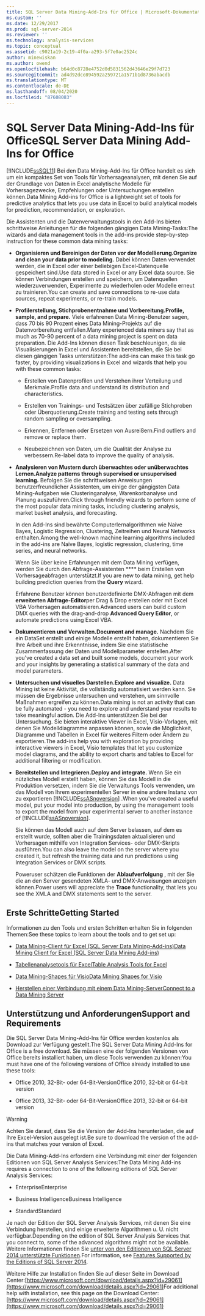 ```yaml
---
title: SQL Server Data Mining-Add-Ins für Office | Microsoft-Dokumentation
ms.custom: ''
ms.date: 12/29/2017
ms.prod: sql-server-2014
ms.reviewer: ''
ms.technology: analysis-services
ms.topic: conceptual
ms.assetid: c9021a19-2c19-4f0a-a293-5f7e0ac2524c
author: minewiskan
ms.author: owend
ms.openlocfilehash: b64d0c8728e4752d0d5831562d43646e29f7d723
ms.sourcegitcommit: ad4d92dce894592a259721a1571b1d8736abacdb
ms.translationtype: MT
ms.contentlocale: de-DE
ms.lasthandoff: 08/04/2020
ms.locfileid: "87608083"
---
```

# <a name="sql-server-data-mining-add-ins-for-office"></a><span data-ttu-id="f76e2-102">SQL Server Data Mining-Add-Ins für Office</span><span class="sxs-lookup"><span data-stu-id="f76e2-102">SQL Server Data Mining Add-Ins for Office</span></span>
  [!INCLUDE[ssSQL11](../../includes/sssql11-md.md)] <span data-ttu-id="f76e2-103">Bei den Data Mining-Add-Ins für Office handelt es sich um ein kompaktes Set von Tools für Vorhersageanalysen, mit denen Sie auf der Grundlage von Daten in Excel analytische Modelle für Vorhersagezwecke, Empfehlungen oder Untersuchungen erstellen können.</span><span class="sxs-lookup"><span data-stu-id="f76e2-103">Data Mining Add-ins for Office is a lightweight set of tools for predictive analytics that lets you use data in Excel to build analytical models for prediction, recommendation, or exploration.</span></span>  
  
 <span data-ttu-id="f76e2-104">Die Assistenten und die Datenverwaltungstools in den Add-Ins bieten schrittweise Anleitungen für die folgenden gängigen Data Mining-Tasks:</span><span class="sxs-lookup"><span data-stu-id="f76e2-104">The wizards and data management tools in the add-ins provide step-by-step instruction for these common data mining tasks:</span></span>  
  
-   <span data-ttu-id="f76e2-105">**Organisieren und Bereinigen der Daten vor der Modellierung.**</span><span class="sxs-lookup"><span data-stu-id="f76e2-105">**Organize and clean your data prior to modeling.**</span></span> <span data-ttu-id="f76e2-106">Dabei können Daten verwendet werden, die in Excel oder einer beliebigen Excel-Datenquelle gespeichert sind.</span><span class="sxs-lookup"><span data-stu-id="f76e2-106">Use data stored in Excel or any Excel data source.</span></span> <span data-ttu-id="f76e2-107">Sie können Verbindungen erstellen und speichern, um Datenquellen wiederzuverwenden, Experimente zu wiederholen oder Modelle erneut zu trainieren.</span><span class="sxs-lookup"><span data-stu-id="f76e2-107">You can create and save connections to re-use data sources, repeat experiments, or re-train models.</span></span>  
  
-   <span data-ttu-id="f76e2-108">**Profilerstellung, Stichprobenentnahme und Vorbereitung.**</span><span class="sxs-lookup"><span data-stu-id="f76e2-108">**Profile, sample, and prepare.**</span></span> <span data-ttu-id="f76e2-109">Viele erfahrenen Data Mining-Benutzer sagen, dass 70 bis 90 Prozent eines Data Mining-Projekts auf die Datenvorbereitung entfallen.</span><span class="sxs-lookup"><span data-stu-id="f76e2-109">Many experienced data miners say that as much as 70-90 percent of a data mining project is spent on data preparation.</span></span> <span data-ttu-id="f76e2-110">Die Add-Ins können diesen Task beschleunigen, da sie Visualisierungen in Excel und Assistenten bereitstellen, die Sie bei diesen gängigen Tasks unterstützen:</span><span class="sxs-lookup"><span data-stu-id="f76e2-110">The add-ins can make this task go faster, by providing visualizations in Excel and wizards that help you with these common tasks:</span></span>  
  
    -   <span data-ttu-id="f76e2-111">Erstellen von Datenprofilen und Verstehen ihrer Verteilung und Merkmale.</span><span class="sxs-lookup"><span data-stu-id="f76e2-111">Profile data and understand its distribution and characteristics.</span></span>  
  
    -   <span data-ttu-id="f76e2-112">Erstellen von Trainings- und Testsätzen über zufällige Stichproben oder Überquotierung.</span><span class="sxs-lookup"><span data-stu-id="f76e2-112">Create training and testing sets through random sampling or oversampling.</span></span>  
  
    -   <span data-ttu-id="f76e2-113">Erkennen, Entfernen oder Ersetzen von Ausreißern.</span><span class="sxs-lookup"><span data-stu-id="f76e2-113">Find outliers and remove or replace them.</span></span>  
  
    -   <span data-ttu-id="f76e2-114">Neubezeichnen von Daten, um die Qualität der Analyse zu verbessern.</span><span class="sxs-lookup"><span data-stu-id="f76e2-114">Re-label data to improve the quality of analysis.</span></span>  
  
-   <span data-ttu-id="f76e2-115">**Analysieren von Mustern durch überwachtes oder unüberwachtes Lernen.**</span><span class="sxs-lookup"><span data-stu-id="f76e2-115">**Analyze patterns through supervised or unsupervised learning.**</span></span> <span data-ttu-id="f76e2-116">Befolgen Sie die schrittweisen Anweisungen benutzerfreundlicher Assistenten, um einige der gängigsten Data Mining-Aufgaben wie Clusteringanalyse, Warenkorbanalyse und Planung auszuführen.</span><span class="sxs-lookup"><span data-stu-id="f76e2-116">Click through friendly wizards to perform some of the most popular data mining tasks, including clustering analysis, market basket analysis, and forecasting.</span></span>  
  
     <span data-ttu-id="f76e2-117">In den Add-Ins sind bewährte Computerlernalgorithmen wie Naive Bayes, Logistic Regression, Clustering, Zeitreihen und Neural Networks enthalten.</span><span class="sxs-lookup"><span data-stu-id="f76e2-117">Among the well-known machine learning algorithms included in the add-ins are Naïve Bayes, logistic regression, clustering, time series, and neural networks.</span></span>  
  
     <span data-ttu-id="f76e2-118">Wenn Sie über keine Erfahrungen mit dem Data Mining verfügen, werden Sie durch den Abfrage-Assistenten \*\*\*\* beim Erstellen von Vorhersageabfragen unterstützt.</span><span class="sxs-lookup"><span data-stu-id="f76e2-118">If you are new to data mining, get help building prediction queries from the **Query** wizard.</span></span>  
  
     <span data-ttu-id="f76e2-119">Erfahrene Benutzer können benutzerdefinierte DMX-Abfragen mit dem **erweiterten Abfrage-Editor**per Drag &amp; Drop erstellen oder mit Excel VBA Vorhersagen automatisieren.</span><span class="sxs-lookup"><span data-stu-id="f76e2-119">Advanced users can build custom DMX queries with the drag-and-drop **Advanced Query Editor**, or automate predictions using Excel VBA.</span></span>  
  
-   <span data-ttu-id="f76e2-120">**Dokumentieren und Verwalten.**</span><span class="sxs-lookup"><span data-stu-id="f76e2-120">**Document and manage.**</span></span> <span data-ttu-id="f76e2-121">Nachdem Sie ein DataSet erstellt und einige Modelle erstellt haben, dokumentieren Sie Ihre Arbeit und ihre Erkenntnisse, indem Sie eine statistische Zusammenfassung der Daten und Modellparameter erstellen.</span><span class="sxs-lookup"><span data-stu-id="f76e2-121">After you've created a data set and built some models, document your work and your insights by generating a statistical summary of the data and model parameters.</span></span>  
  
-   <span data-ttu-id="f76e2-122">**Untersuchen und visuelles Darstellen.**</span><span class="sxs-lookup"><span data-stu-id="f76e2-122">**Explore and visualize.**</span></span> <span data-ttu-id="f76e2-123">Data Mining ist keine Aktivität, die vollständig automatisiert werden kann. Sie müssen die Ergebnisse untersuchen und verstehen, um sinnvolle Maßnahmen ergreifen zu können.</span><span class="sxs-lookup"><span data-stu-id="f76e2-123">Data mining is not an activity that can be fully automated - you need to explore and understand your results to take meaningful action.</span></span> <span data-ttu-id="f76e2-124">Die Add-Ins unterstützen Sie bei der Untersuchung. Sie bieten interaktive Viewer in Excel, Visio-Vorlagen, mit denen Sie Modelldiagramme anpassen können, sowie die Möglichkeit, Diagramme und Tabellen in Excel für weiteres Filtern oder Ändern zu exportieren.</span><span class="sxs-lookup"><span data-stu-id="f76e2-124">The add-ins help you with exploration by providing interactive viewers in Excel, Visio templates that let you customize model diagrams, and the ability to export charts and tables to Excel for additional filtering or modification.</span></span>  
  
-   <span data-ttu-id="f76e2-125">**Bereitstellen und Integrieren.**</span><span class="sxs-lookup"><span data-stu-id="f76e2-125">**Deploy and integrate.**</span></span> <span data-ttu-id="f76e2-126">Wenn Sie ein nützliches Modell erstellt haben, können Sie das Modell in die Produktion versetzen, indem Sie die Verwaltungs Tools verwenden, um das Modell von Ihrem experimentellen Server in eine andere Instanz von zu exportieren [!INCLUDE[ssASnoversion](../../includes/ssasnoversion-md.md)] .</span><span class="sxs-lookup"><span data-stu-id="f76e2-126">When you've created a useful model, put your model into production, by using the management tools to export the model from your experimental server to another instance of [!INCLUDE[ssASnoversion](../../includes/ssasnoversion-md.md)].</span></span>  
  
     <span data-ttu-id="f76e2-127">Sie können das Modell auch auf dem Server belassen, auf dem es erstellt wurde, sollten aber die Trainingsdaten aktualisieren und Vorhersagen mithilfe von Integration Services- oder DMX-Skripts ausführen.</span><span class="sxs-lookup"><span data-stu-id="f76e2-127">You can also leave the model on the server where you created it, but refresh the training data and run predictions using Integration Services or DMX scripts.</span></span>  
  
     <span data-ttu-id="f76e2-128">Poweruser schätzen die Funktionen der **Ablaufverfolgung** , mit der Sie die an den Server gesendeten XMLA- und DMX-Anweisungen anzeigen können.</span><span class="sxs-lookup"><span data-stu-id="f76e2-128">Power users will appreciate the **Trace** functionality, that lets you see the XMLA and DMX statements sent to the server.</span></span>  
  
## <a name="getting-started"></a><span data-ttu-id="f76e2-129">Erste Schritte</span><span class="sxs-lookup"><span data-stu-id="f76e2-129">Getting Started</span></span>  
 <span data-ttu-id="f76e2-130">Informationen zu den Tools und ersten Schritten erhalten Sie in folgenden Themen:</span><span class="sxs-lookup"><span data-stu-id="f76e2-130">See these topics to learn about the tools and to get set up:</span></span>  
  
-   [<span data-ttu-id="f76e2-131">Data Mining-Client für Excel &#40;SQL Server Data Mining-Add-ins&#41;</span><span class="sxs-lookup"><span data-stu-id="f76e2-131">Data Mining Client for Excel &#40;SQL Server Data Mining Add-ins&#41;</span></span>](../data-mining-client-for-excel-sql-server-data-mining-add-ins.md)  
  
-   [<span data-ttu-id="f76e2-132">Tabellenanalysetools für Excel</span><span class="sxs-lookup"><span data-stu-id="f76e2-132">Table Analysis Tools for Excel</span></span>](../table-analysis-tools-for-excel.md)  
  
-   [<span data-ttu-id="f76e2-133">Data Mining-Shapes für Visio</span><span class="sxs-lookup"><span data-stu-id="f76e2-133">Data Mining Shapes for Visio</span></span>](../data-mining-shapes-for-visio.md)  
  
-   [<span data-ttu-id="f76e2-134">Herstellen einer Verbindung mit einem Data Mining-Server</span><span class="sxs-lookup"><span data-stu-id="f76e2-134">Connect to a Data Mining Server</span></span>](../connect-to-a-data-mining-server.md)  
  
## <a name="support-and-requirements"></a><span data-ttu-id="f76e2-135">Unterstützung und Anforderungen</span><span class="sxs-lookup"><span data-stu-id="f76e2-135">Support and Requirements</span></span>  
 <span data-ttu-id="f76e2-136">Die SQL Server Data Mining-Add-Ins für Office werden kostenlos als Download zur Verfügung gestellt.</span><span class="sxs-lookup"><span data-stu-id="f76e2-136">The SQL Server Data Mining Add-Ins for Office is a free download.</span></span> <span data-ttu-id="f76e2-137">Sie müssen eine der folgenden Versionen von Office bereits installiert haben, um diese Tools verwenden zu können:</span><span class="sxs-lookup"><span data-stu-id="f76e2-137">You must have one of the following versions of Office already installed to use these tools:</span></span>  
  
-   <span data-ttu-id="f76e2-138">Office 2010, 32-Bit- oder 64-Bit-Version</span><span class="sxs-lookup"><span data-stu-id="f76e2-138">Office 2010, 32-bit or 64-bit version</span></span>  
  
-   <span data-ttu-id="f76e2-139">Office 2013, 32-Bit- oder 64-Bit-Version</span><span class="sxs-lookup"><span data-stu-id="f76e2-139">Office 2013, 32-bit or 64-bit version</span></span>  
  
> [!WARNING]  
>  <span data-ttu-id="f76e2-140">Achten Sie darauf, dass Sie die Version der Add-Ins herunterladen, die auf Ihre Excel-Version ausgelegt ist.</span><span class="sxs-lookup"><span data-stu-id="f76e2-140">Be sure to download the version of the add-ins that matches your version of Excel.</span></span>  
  
 <span data-ttu-id="f76e2-141">Die Data Mining-Add-Ins erfordern eine Verbindung mit einer der folgenden Editionen von SQL Server Analysis Services:</span><span class="sxs-lookup"><span data-stu-id="f76e2-141">The Data Mining Add-ins requires a connection to one of the following editions of SQL Server Analysis Services:</span></span>  
  
-   <span data-ttu-id="f76e2-142">Enterprise</span><span class="sxs-lookup"><span data-stu-id="f76e2-142">Enterprise</span></span>  
  
-   <span data-ttu-id="f76e2-143">Business Intelligence</span><span class="sxs-lookup"><span data-stu-id="f76e2-143">Business Intelligence</span></span>  
  
-   <span data-ttu-id="f76e2-144">Standard</span><span class="sxs-lookup"><span data-stu-id="f76e2-144">Standard</span></span>  
  
 <span data-ttu-id="f76e2-145">Je nach der Edition der SQL Server Analysis Services, mit denen Sie eine Verbindung herstellen, sind einige erweiterte Algorithmen u. U. nicht verfügbar.</span><span class="sxs-lookup"><span data-stu-id="f76e2-145">Depending on the edition of SQL Server Analysis Services that you connect to, some of the advanced algorithms might not be available.</span></span> <span data-ttu-id="f76e2-146">Weitere Informationen finden Sie [unter von den Editionen von SQL Server 2014 unterstützte Funktionen](https://msdn.microsoft.com/library/cc645993.aspx).</span><span class="sxs-lookup"><span data-stu-id="f76e2-146">For information, see [Features Supported by the Editions of SQL Server 2014](https://msdn.microsoft.com/library/cc645993.aspx).</span></span>  
  
 <span data-ttu-id="f76e2-147">Weitere Hilfe zur Installation finden Sie auf dieser Seite im Download Center:[https://www.microsoft.com/download/details.aspx?id=29061](https://www.microsoft.com/download/details.aspx?id=29061)</span><span class="sxs-lookup"><span data-stu-id="f76e2-147">For additional help with installation, see this page on the Download Center: [https://www.microsoft.com/download/details.aspx?id=29061](https://www.microsoft.com/download/details.aspx?id=29061)</span></span>  
  
  
